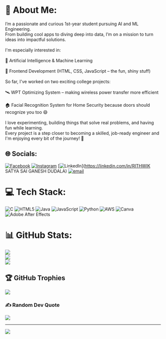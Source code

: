 # 💫 About Me:
I’m a passionate and curious 1st-year student pursuing AI and ML Engineering.<br>From building cool apps to diving deep into data, I’m on a mission to turn ideas into impactful solutions.<br><br>I'm especially interested in:<br><br>🤖 Artificial Intelligence & Machine Learning<br><br>🎨 Frontend Development (HTML, CSS, JavaScript – the fun, shiny stuff)<br><br>So far, I've worked on two exciting college projects:<br><br>🛰️ WPT Optimizing System – making wireless power transfer more efficient<br><br>🏠 Facial Recognition System for Home Security  because doors should recognize you too 😄<br><br>I love experimenting, building things that solve real problems, and having fun while learning.<br>Every project is a step closer to becoming a skilled, job-ready engineer  and I'm enjoying every bit of the journey! 🚀


## 🌐 Socials:
[![Facebook](https://img.shields.io/badge/Facebook-%231877F2.svg?logo=Facebook&logoColor=white)](https://facebook.com/RITHWIK_SATYA) [![Instagram](https://img.shields.io/badge/Instagram-%23E4405F.svg?logo=Instagram&logoColor=white)](https://instagram.com/_rithwik_satya) [![LinkedIn](https://img.shields.io/badge/LinkedIn-%230077B5.svg?logo=linkedin&logoColor=white)](https://linkedin.com/in/RITHWIK SATYA SAI GANESH DUDALA) [![email](https://img.shields.io/badge/Email-D14836?logo=gmail&logoColor=white)](mailto:rithwikdudala1234@gmail.com) 

# 💻 Tech Stack:
![C](https://img.shields.io/badge/c-%2300599C.svg?style=for-the-badge&logo=c&logoColor=white) ![HTML5](https://img.shields.io/badge/html5-%23E34F26.svg?style=for-the-badge&logo=html5&logoColor=white) ![Java](https://img.shields.io/badge/java-%23ED8B00.svg?style=for-the-badge&logo=openjdk&logoColor=white) ![JavaScript](https://img.shields.io/badge/javascript-%23323330.svg?style=for-the-badge&logo=javascript&logoColor=%23F7DF1E) ![Python](https://img.shields.io/badge/python-3670A0?style=for-the-badge&logo=python&logoColor=ffdd54) ![AWS](https://img.shields.io/badge/AWS-%23FF9900.svg?style=for-the-badge&logo=amazon-aws&logoColor=white) ![Canva](https://img.shields.io/badge/Canva-%2300C4CC.svg?style=for-the-badge&logo=Canva&logoColor=white) ![Adobe After Effects](https://img.shields.io/badge/Adobe%20After%20Effects-9999FF.svg?style=for-the-badge&logo=Adobe%20After%20Effects&logoColor=white)
# 📊 GitHub Stats:
![](https://github-readme-stats.vercel.app/api?username=RITHWIK-SATYA-SAI-GANESH-DUDALA&theme=dark&hide_border=false&include_all_commits=false&count_private=false)<br/>
![](https://nirzak-streak-stats.vercel.app/?user=RITHWIK-SATYA-SAI-GANESH-DUDALA&theme=dark&hide_border=false)<br/>
![](https://github-readme-stats.vercel.app/api/top-langs/?username=RITHWIK-SATYA-SAI-GANESH-DUDALA&theme=dark&hide_border=false&include_all_commits=false&count_private=false&layout=compact)

## 🏆 GitHub Trophies
![](https://github-profile-trophy.vercel.app/?username=RITHWIK-SATYA-SAI-GANESH-DUDALA&theme=monokai&no-frame=false&no-bg=true&margin-w=4)

### ✍️ Random Dev Quote
![](https://quotes-github-readme.vercel.app/api?type=horizontal&theme=merko)

---
[![](https://visitcount.itsvg.in/api?id=RITHWIK-SATYA-SAI-GANESH-DUDALA&icon=0&color=0)](https://visitcount.itsvg.in)

<!-- Proudly created with GPRM ( https://gprm.itsvg.in ) -->
